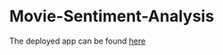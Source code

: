 # Movie-Sentiment-Analysis

The deployed app can be found [here](https://imdb-movie-sentiment-analysis.herokuapp.com/)
